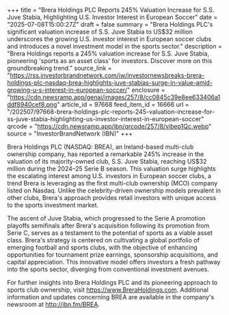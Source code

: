 +++
title = "Brera Holdings PLC Reports 245% Valuation Increase for S.S. Juve Stabia, Highlighting U.S. Investor Interest in European Soccer"
date = "2025-07-08T15:00:27Z"
draft = false
summary = "Brera Holdings PLC's significant valuation increase of S.S. Juve Stabia to US$32 million underscores the growing U.S. investor interest in European soccer clubs and introduces a novel investment model in the sports sector."
description = "Brera Holdings reports a 245% valuation increase for S.S. Juve Stabia, pioneering 'sports as an asset class' for investors. Discover more on this groundbreaking trend."
source_link = "https://rss.investorbrandnetwork.com/iw/investornewsbreaks-brera-holdings-plc-nasdaq-brea-highlights-juve-stabias-surge-in-value-amid-growing-u-s-interest-in-european-soccer/"
enclosure = "https://cdn.newsramp.app/genai/images/257/8/cc0845c39e8ee633406a1ddf8940cef8.png"
article_id = 97668
feed_item_id = 16666
url = "/202507/97668-brera-holdings-plc-reports-245-valuation-increase-for-ss-juve-stabia-highlighting-us-investor-interest-in-european-soccer"
qrcode = "https://cdn.newsramp.app/ibn/qrcode/257/8/vibep1Qc.webp"
source = "InvestorBrandNetwork (IBN)"
+++

<p>Brera Holdings PLC (NASDAQ: BREA), an Ireland-based multi-club ownership company, has reported a remarkable 245% increase in the valuation of its majority-owned club, S.S. Juve Stabia, reaching US$32 million during the 2024–25 Serie B season. This valuation surge highlights the escalating interest among U.S. investors in European soccer clubs, a trend Brera is leveraging as the first multi-club ownership (MCO) company listed on Nasdaq. Unlike the celebrity-driven ownership models prevalent in other clubs, Brera's approach provides retail investors with unique access to the sports investment market.</p><p>The ascent of Juve Stabia, which progressed to the Serie A promotion playoffs semifinals after Brera's acquisition following its promotion from Serie C, serves as a testament to the potential of sports as a viable asset class. Brera's strategy is centered on cultivating a global portfolio of emerging football and sports clubs, with the objective of enhancing opportunities for tournament prize earnings, sponsorship acquisitions, and capital appreciation. This innovative model offers investors a fresh pathway into the sports sector, diverging from conventional investment avenues.</p><p>For further insights into Brera Holdings PLC and its pioneering approach to sports club ownership, visit <a href='https://www.BreraHoldings.com' rel='nofollow' target='_blank'>https://www.BreraHoldings.com</a>. Additional information and updates concerning BREA are available in the company's newsroom at <a href='http://ibn.fm/BREA' rel='nofollow' target='_blank'>http://ibn.fm/BREA</a>.</p>